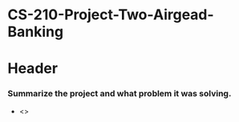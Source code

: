 # CS-210-Project-Two-Airgead-Banking

# Header
### Summarize the project and what problem it was solving.
  * <<bullet>>

